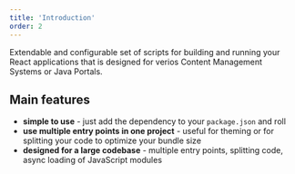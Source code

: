 ```yaml
---
title: 'Introduction'
order: 2
---
```


Extendable and configurable set of scripts for building and running your React applications that is designed for verios Content Management Systems or Java Portals.

## Main features

- **simple to use** - just add the dependency to your `package.json` and roll
- **use multiple entry points in one project** - useful for theming or for splitting your code to optimize your bundle size
- **designed for a large codebase** - multiple entry points, splitting code, async loading of JavaScript modules
